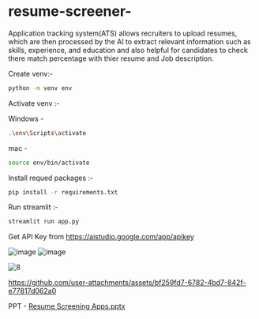# resume-screener-
Application tracking system(ATS) allows recruiters to upload resumes, which are then processed by the AI to extract relevant information such as skills, experience, and education and also helpful for candidates to check there match percentage with thier resume and Job description.

Create venv:- 
```bash 
python -m venv env
```

Activate venv :-  

  Windows - 
  ```bash  
  .\env\Scripts\activate 
  ```
  mac - 
  ```bash  
  source env/bin/activate 
  ```

Install requed packages :- 
```bash  
pip install -r requirements.txt 
```

Run streamlit :- 
```cmd  
streamlit run app.py 
```
Get API Key from  https://aistudio.google.com/app/apikey

![image](https://github.com/user-attachments/assets/eec6d459-df0e-4fc0-b55e-92a5b8ed6f36)
![image](https://github.com/user-attachments/assets/f5a9db8d-42cb-4663-8540-d641275eef83)

![8](https://github.com/user-attachments/assets/5018a63b-f349-4955-a996-2b358d044f99)

https://github.com/user-attachments/assets/bf259fd7-6782-4bd7-842f-e77817d062a0

PPT - [Resume Screening Apps.pptx](https://github.com/user-attachments/files/16335245/Resume.Screening.Apps.pptx)
